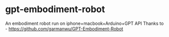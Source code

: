 # gpt-embodiment-robot
An embodiment robot run on iphone+macbook+Arduino+GPT API
Thanks to - https://github.com/garmanwu/GPT-Embodiment-Robot
